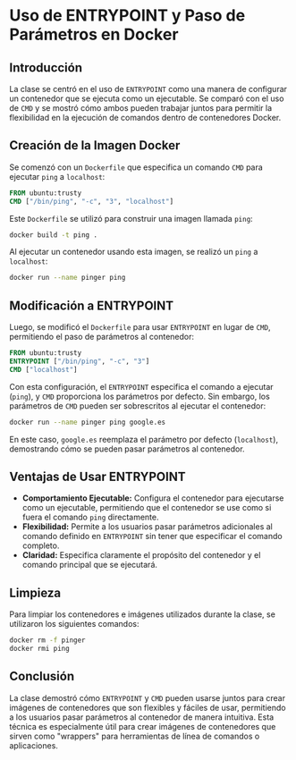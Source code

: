# Uso de ENTRYPOINT y Paso de Parámetros en Docker

## Introducción

La clase se centró en el uso de `ENTRYPOINT` como una manera de configurar un contenedor que se ejecuta como un ejecutable. Se comparó con el uso de `CMD` y se mostró cómo ambos pueden trabajar juntos para permitir la flexibilidad en la ejecución de comandos dentro de contenedores Docker.

## Creación de la Imagen Docker

Se comenzó con un `Dockerfile` que especifica un comando `CMD` para ejecutar `ping` a `localhost`:

```Dockerfile
FROM ubuntu:trusty
CMD ["/bin/ping", "-c", "3", "localhost"]
```

Este `Dockerfile` se utilizó para construir una imagen llamada `ping`:

```bash
docker build -t ping .
```

Al ejecutar un contenedor usando esta imagen, se realizó un `ping` a `localhost`:

```bash
docker run --name pinger ping
```

## Modificación a ENTRYPOINT

Luego, se modificó el `Dockerfile` para usar `ENTRYPOINT` en lugar de `CMD`, permitiendo el paso de parámetros al contenedor:

```Dockerfile
FROM ubuntu:trusty
ENTRYPOINT ["/bin/ping", "-c", "3"]
CMD ["localhost"]
```

Con esta configuración, el `ENTRYPOINT` especifica el comando a ejecutar (`ping`), y `CMD` proporciona los parámetros por defecto. Sin embargo, los parámetros de `CMD` pueden ser sobrescritos al ejecutar el contenedor:

```bash
docker run --name pinger ping google.es
```

En este caso, `google.es` reemplaza el parámetro por defecto (`localhost`), demostrando cómo se pueden pasar parámetros al contenedor.

## Ventajas de Usar ENTRYPOINT

- **Comportamiento Ejecutable:** Configura el contenedor para ejecutarse como un ejecutable, permitiendo que el contenedor se use como si fuera el comando `ping` directamente.
- **Flexibilidad:** Permite a los usuarios pasar parámetros adicionales al comando definido en `ENTRYPOINT` sin tener que especificar el comando completo.
- **Claridad:** Especifica claramente el propósito del contenedor y el comando principal que se ejecutará.

## Limpieza

Para limpiar los contenedores e imágenes utilizados durante la clase, se utilizaron los siguientes comandos:

```bash
docker rm -f pinger
docker rmi ping
```

## Conclusión

La clase demostró cómo `ENTRYPOINT` y `CMD` pueden usarse juntos para crear imágenes de contenedores que son flexibles y fáciles de usar, permitiendo a los usuarios pasar parámetros al contenedor de manera intuitiva. Esta técnica es especialmente útil para crear imágenes de contenedores que sirven como "wrappers" para herramientas de línea de comandos o aplicaciones.

